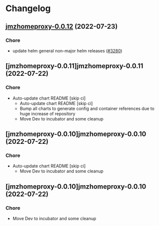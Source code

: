 # Changelog



## [jmzhomeproxy-0.0.12](https://github.com/truecharts/apps/compare/jmzhomeproxy-0.0.11...jmzhomeproxy-0.0.12) (2022-07-23)

### Chore

- update helm general non-major helm releases ([#3280](https://github.com/truecharts/apps/issues/3280))




## [jmzhomeproxy-0.0.11]jmzhomeproxy-0.0.11 (2022-07-22)

### Chore

- Auto-update chart README [skip ci]
  - Auto-update chart README [skip ci]
  - Bump all charts to generate config and container references due to huge increase of repository
  - Move Dev to incubator and some cleanup




## [jmzhomeproxy-0.0.10]jmzhomeproxy-0.0.10 (2022-07-22)

### Chore

- Auto-update chart README [skip ci]
  - Move Dev to incubator and some cleanup




## [jmzhomeproxy-0.0.10]jmzhomeproxy-0.0.10 (2022-07-22)

### Chore

- Move Dev to incubator and some cleanup
